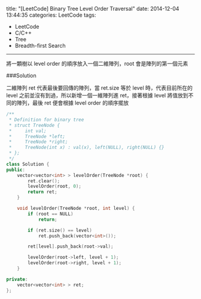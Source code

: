 title: "[LeetCode] Binary Tree Level Order Traversal"
date: 2014-12-04 13:44:35
categories: LeetCode
tags:
- LeetCode
- C/C++
- Tree
- Breadth-first Search
---
將一顆樹以 level order 的順序放入一個二維陣列，root 會是陣列的第一個元素

<!-- more -->

###Solution

二維陣列 ret 代表最後要回傳的陣列，當 ret.size 等於 level 時，代表目前所在的 level 之前並沒有到過，所以新增一個一維陣列進 ret，接著根據 level 將值放到不同的陣列，最後 ret 便會根據 level order 的順序擺放

``` c++
/**
 * Definition for binary tree
 * struct TreeNode {
 *     int val;
 *     TreeNode *left;
 *     TreeNode *right;
 *     TreeNode(int x) : val(x), left(NULL), right(NULL) {}
 * };
 */
class Solution {
public:
    vector<vector<int> > levelOrder(TreeNode *root) {
        ret.clear();
        levelOrder(root, 0);
        return ret;
    }

    void levelOrder(TreeNode *root, int level) {
        if (root == NULL)
            return;

        if (ret.size() == level)
            ret.push_back(vector<int>());

        ret[level].push_back(root->val);

        levelOrder(root->left, level + 1);
        levelOrder(root->right, level + 1);
    }

private:
    vector<vector<int> > ret;
};
```
